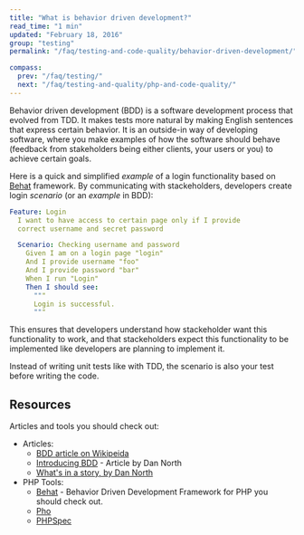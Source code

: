 ```yaml
---
title: "What is behavior driven development?"
read_time: "1 min"
updated: "February 18, 2016"
group: "testing"
permalink: "/faq/testing-and-code-quality/behavior-driven-development/"

compass:
  prev: "/faq/testing/"
  next: "/faq/testing-and-quality/php-and-code-quality/"
---
```


Behavior driven development (BDD) is a software development process that evolved from
TDD. It makes tests more natural by making English sentences that express certain
behavior. It is an outside-in way of developing software, where you make examples
of how the software should behave (feedback from stakeholders being either
clients, your users or you) to achieve certain goals.

Here is a quick and simplified *example* of a login functionality based on
[Behat](http://docs.behat.org) framework. By communicating with stackeholders,
developers create login *scenario* (or an *example* in BDD):

```yaml
Feature: Login
  I want to have access to certain page only if I provide
  correct username and secret password

  Scenario: Checking username and password
    Given I am on a login page "login"
    And I provide username "foo"
    And I provide password "bar"
    When I run "Login"
    Then I should see:
      """
      Login is successful.
      """
```

This ensures that developers understand how stackeholder want this functionality
to work, and that stackeholders expect this functionality to be implemented like
developers are planning to implement it.

Instead of writing unit tests like with TDD, the scenario is also your test before
writing the code.

## Resources

Articles and tools you should check out:

* Articles:
    * [BDD article on Wikipeida](http://en.wikipedia.org/wiki/Behavior-driven_development)
    * [Introducing BDD](http://dannorth.net/introducing-bdd/) - Article by Dan North
    * [What's in a story, by Dan North](http://dannorth.net/whats-in-a-story/)
* PHP Tools:
    * [Behat](http://docs.behat.org/) - Behavior Driven Development Framework
      for PHP you should check out.
    * [Pho](https://github.com/danielstjules/pho)
    * [PHPSpec](http://www.phpspec.net/)
